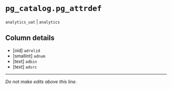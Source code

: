 # `pg_catalog.pg_attrdef`
`analytics_uat` | `analytics`

## Column details
* [oid]       `adrelid`
* [smallint]  `adnum`
* [text]      `adbin`
* [text]      `adsrc`

-------------------------------------------------------------------------------
*Do not make edits above this line.*
